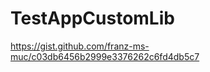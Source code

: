 TestAppCustomLib
====================

https://gist.github.com/franz-ms-muc/c03db6456b2999e3376262c6fd4db5c7
